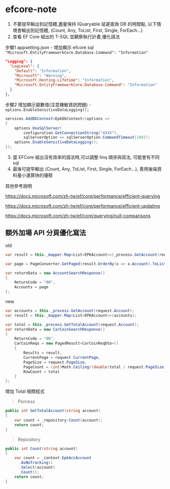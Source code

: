 # efcore-note

1. 不要提早輸出到記憶體,盡量保持 IQuaryable 延遲查詢 DB 的時間點, 以下情境會輸出到記憶體, (Count, Any, ToList, First, Single, ForEach...)
2. 查看 EF Core 組出的 T-SQL 並觀察執行計畫,優化語法

步驟1 appsetting.json - 增加顯示 efcore sql `"Microsoft.EntityFrameworkCore.Database.Command": "Information"`

```json
"Logging": {
  "LogLevel": {
    "Default": "Information",
    "Microsoft": "Warning",
    "Microsoft.Hosting.Lifetime": "Information",
    "Microsoft.EntityFrameworkCore.Database.Command": "Information"
  }
},
```

步驟2 增加顯示變數值(注意機敏資訊問題) - ` options.EnableSensitiveDataLogging();`

```csharp
services.AddDbContext<EpkDbContext>(options =>
{
    options.UseSqlServer(
        configuration.GetConnectionString("XXXX"),
        sqlServerOption => sqlServerOption.CommandTimeout(180));
    options.EnableSensitiveDataLogging();
});
```

3. 當 EFCore 組出沒有效率的語法時,可以調整 linq 順序與寫法, 可能會有不同 sql
4. 最後可提早輸出 (Count, Any, ToList, First, Single, ForEach...), 善用後端資料量小運算快的優勢

其他參考說明

https://docs.microsoft.com/zh-tw/ef/core/performance/efficient-querying

https://docs.microsoft.com/zh-tw/ef/core/performance/efficient-updating

https://docs.microsoft.com/zh-tw/ef/core/querying/null-comparisons

## 額外加場 API 分頁優化寫法

old

```csharp
var result = this._mapper.Map<List<EPKAccount>>(_process.GetAccount(request.Account));

var page = PageConverter.GetPaged(result.OrderBy(x => x.Account).ToList(), request.CurrentPage, request.PageSize);

var returnData = new AccountSearchResponse()
{
    ReturnCode = "00",
    Accounts = page
};
```

new

```csharp
var accounts = this._process.GetAccount(request.Account);
var result = this._mapper.Map<List<EPKAccount>>(accounts);

var total = this._process.GetTotalAccount(request.Account);
var returnData = new CarCoinSearchResponse()
{
    ReturnCode = "00",
    CarCoinReqs = new PagedResult<CarCoinReqDto>()
    {
        Results = result,
        CurrentPage = request.CurrentPage,
        PageSize = request.PageSize,
        PageCount = (int)Math.Ceiling((double)total / request.PageSize),
        RowCount = total
    }
};
```

增加 Total 相關程式

> Porcess

```csharp
public int GetTotalAccount(string account)
{
    var count = _repository.Count(account);
    return count;
}
```

> Repository

```csharp
public int Count(string account)
{
    var count = _context.EpkAccAccount
      .AsNoTracking()
      .Select(account)
      .Count();
    return count;
}
```
